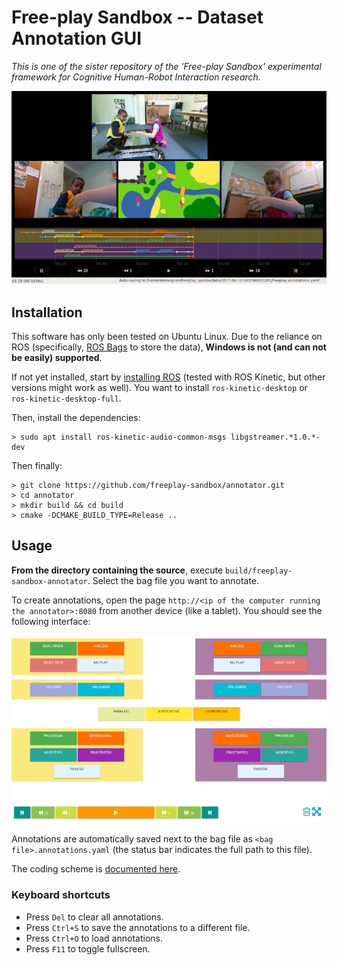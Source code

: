 Free-play Sandbox -- Dataset Annotation GUI
===========================================

*This is one of the sister repository of
the 'Free-play Sandbox' experimental framework for Cognitive Human-Robot
Interaction research.*

![Screenshoot of the GUI](doc/annotator.jpg)


Installation
------------

This software has only been tested on Ubuntu Linux.
Due to the reliance on ROS (specifically, [ROS Bags](http://wiki.ros.org/rosbag)
to store the data), **Windows is not (and can not be easily) supported**.

If not yet installed, start by [installing
ROS](http://wiki.ros.org/ROS/Installation) (tested with ROS Kinetic, but
other versions might work as well). You want to install `ros-kinetic-desktop` or
`ros-kinetic-desktop-full`.

Then, install the dependencies:
```
> sudo apt install ros-kinetic-audio-common-msgs libgstreamer.*1.0.*-dev
```

Then finally:

```
> git clone https://github.com/freeplay-sandbox/annotator.git
> cd annotator
> mkdir build && cd build
> cmake -DCMAKE_BUILD_TYPE=Release ..
```

Usage
-----

**From the directory containing the source**, execute
`build/freeplay-sandbox-annotator`. Select the bag file you want to annotate.

To create annotations, open the page `http://<ip of the computer running the
annotator>:8080` from another device (like a tablet). You should see the
following interface:

![Screenshoot of the Web UI](doc/ui.png)

Annotations are automatically saved next to the bag file as `<bag
file>.annotations.yaml` (the status bar indicates the full path to this file).

The coding scheme is [documented here](https://freeplay-sandbox.github.io/coding-scheme).

### Keyboard shortcuts


- Press `Del` to clear all annotations.
- Press `Ctrl+S` to save the annotations to a different file.
- Press `Ctrl+O` to load annotations.
- Press `F11` to toggle fullscreen.




